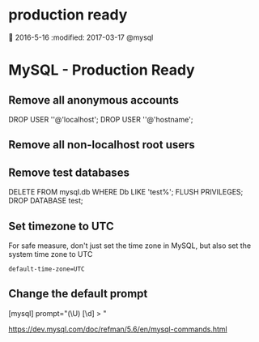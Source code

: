 # production ready
:date: 2016-5-16
:modified: 2017-03-17
@mysql

MySQL - Production Ready
========================

Remove all anonymous accounts
-----------------------------



  DROP USER ''@'localhost';
  DROP USER ''@'hostname';

Remove all non-localhost root users
-----------------------------------

Remove test databases
---------------------



  DELETE FROM mysql.db WHERE Db LIKE 'test%';
  FLUSH PRIVILEGES;
  DROP DATABASE test;

Set timezone to UTC
-------------------
For safe measure, don't just set the time zone in MySQL, but also set the system time zone to UTC

``default-time-zone=UTC``

Change the default prompt
-------------------------


  [mysql]
  prompt="(\\U) [\d] > "

<https://dev.mysql.com/doc/refman/5.6/en/mysql-commands.html>

